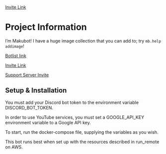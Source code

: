[Invite Link](https://discordapp.com/oauth2/authorize?&client_id=363924877981253633&scope=bot&permissions=0)

# Project Information

I’m Makubot! I have a huge image collection that you can add to; try `mb.help addimage`!

[Botlist link](https://discord.bots.gg/bots/363924877981253633)

[Invite Link](https://discordapp.com/oauth2/authorize?&client_id=363924877981253633&scope=bot&permissions=0)

[Support Server Invite](https://discordapp.com/invite/7sFbA4W)

## Setup & Installation

You must add your Discord bot token to the environment variable DISCORD_BOT_TOKEN.

In order to use YouTube services, you must set a GOOGLE_API_KEY environment variable to a Google API key.

To start, run the docker-compose file, supplying the variables as you wish.

This bot runs best when set up with the resources described in run_remote on AWS.
